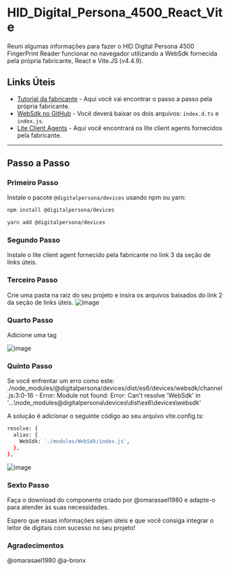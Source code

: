 # HID_Digital_Persona_4500_React_Vite

Reuni algumas informações para fazer o HID Digital Persona 4500 FingerPrint Reader funcionar no navegador utilizando a WebSdk fornecida pela própria fabricante, React e Vite.JS (v4.4.9).

## Links Úteis

- [Tutorial da fabricante](https://hidglobal.github.io/digitalpersona-devices/tutorial.html) - Aqui você vai encontrar o passo a passo pela própria fabricante.
- [WebSdk no GitHub](https://github.com/hidglobal/digitalpersona-sample-angularjs/tree/master/src/modules/WebSdk) - Você deverá baixar os dois arquivos: `index.d.ts` e `index.js`.
- [Lite Client Agents](https://crossmatch.hid.gl/lite-client/) - Aqui você encontrará os lite client agents fornecidos pela fabricante.

---

## Passo a Passo

### Primeiro Passo
Instale o pacote `@digitalpersona/devices` usando npm ou yarn:

```bash
npm install @digitalpersona/devices
```
```bash
yarn add @digitalpersona/devices
```

### Segundo Passo
Instale o lite client agent fornecido pela fabricante no link 3 da seção de links úteis.

### Terceiro Passo
Crie uma pasta na raiz do seu projeto e insira os arquivos baixados do link 2 da seção de links úteis.
![image](https://github.com/user-attachments/assets/b16817a2-804a-4935-ba9b-2599aa476663)

### Quarto Passo
Adicione uma tag <script> no final do <body> do seu index.html (root), apontando para o arquivo index.js na pasta /modules/websdk:
<script src="/modules/websdk/index.js"></script>
![image](https://github.com/user-attachments/assets/f75f2fb3-dd51-409d-917f-9dab17f3e742)

### Quinto Passo
Se você enfrentar um erro como este:<br>
./node_modules/@digitalpersona/devices/dist/es6/devices/websdk/channel.js:3:0-16 - Error: Module not found: Error: Can't resolve 'WebSdk' in '...\node_modules@digitalpersona\devices\dist\es6\devices\websdk'<br>

A solução é adicionar o seguinte código ao seu arquivo vite.config.ts:
```bash
resolve: {
  alias: {
    WebSdk: './modules/WebSdk/index.js',
  },
},
```
![image](https://github.com/user-attachments/assets/e5bd15ba-d5f3-4859-baaa-89467f4bb5f4)

### Sexto Passo
Faça o download do componente criado por @omarasael1980 e adapte-o para atender às suas necessidades.

Espero que essas informações sejam úteis e que você consiga integrar o leitor de digitais com sucesso no seu projeto!

### Agradecimentos
@omarasael1980
@a-bronx
